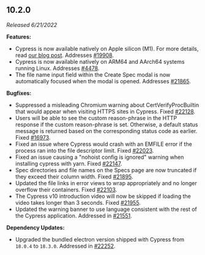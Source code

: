 ## 10.2.0

_Released 6/21/2022_

**Features:**

- Cypress is now available natively on Apple silicon (M1). For more details,
  read
  [our blog post](https://www.cypress.io/blog/2022/06/21/cypress-10-2-0-run-tests-up-to-2x-faster-on-apple-silicon-m1/).
  Addresses [#19908](https://github.com/cypress-io/cypress/issues/19908).
- Cypress is now available natively on ARM64 and AArch64 systems running Linux.
  Addresses [#4478](https://github.com/cypress-io/cypress/issues/4478).
- The file name input field within the Create Spec modal is now automatically
  focused when the modal is opened. Addresses
  [#21865](https://github.com/cypress-io/cypress/issues/21865).

**Bugfixes:**

- Suppressed a misleading Chromium warning about CertVerifyProcBuiltin that
  would appear when visiting HTTPS sites in Cypress. Fixed
  [#22128](https://github.com/cypress-io/cypress/discussions/22128).
- Users will be able to see the custom reason-phrase in the HTTP response if the
  custom reason-phrase is set. Otherwise, a default status message is returned
  based on the corresponding status code as earlier. Fixed
  [#16973](https://github.com/cypress-io/cypress/issues/16973).
- Fixed an issue where Cypress would crash with an EMFILE error if the process
  ran into the file descriptor limit. Fixed
  [#22023](https://github.com/cypress-io/cypress/issues/22023).
- Fixed an issue causing a "nohoist config is ignored" warning when installing
  cypress with yarn. Fixed
  [#22147](https://github.com/cypress-io/cypress/issues/22147).
- Spec directories and file names on the Specs page are now truncated if they
  exceed their column width. Fixed
  [#21895](https://github.com/cypress-io/cypress/issues/21895).
- Updated the file links in error views to wrap appropriately and no longer
  overflow their containers. Fixed
  [#22103](https://github.com/cypress-io/cypress/issues/22103).
- The Cypress v10 introduction video will now be skipped if loading the video
  takes longer than 3 seconds. Fixed
  [#21955](https://github.com/cypress-io/cypress/issues/21955).
- Updated the warning banner to use language consistent with the rest of the
  Cypress application. Addressed in
  [#21551](https://github.com/cypress-io/cypress/pull/21551).

**Dependency Updates:**

- Upgraded the bundled electron version shipped with Cypress from `18.0.4` to
  `18.3.0`. Addressed in
  [#22252](https://github.com/cypress-io/cypress/pull/22252).
